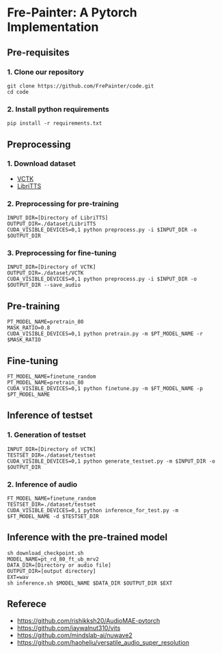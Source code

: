 # Fre-Painter: A Pytorch Implementation
## Pre-requisites
### 1. Clone our repository
```
git clone https://github.com/FrePainter/code.git
cd code
```
### 2. Install python requirements
```
pip install -r requirements.txt
``` 
## Preprocessing
### 1. Download dataset
- [VCTK](https://datashare.ed.ac.uk/handle/10283/2651)  
- [LibriTTS](https://www.openslr.org/60/)
### 2. Preprocessing for pre-training
```
INPUT_DIR=[Directory of LibriTTS]
OUTPUT_DIR=./dataset/LibriTTS
CUDA_VISIBLE_DEVICES=0,1 python preprocess.py -i $INPUT_DIR -o $OUTPUT_DIR
```
### 3. Preprocessing for fine-tuning
```
INPUT_DIR=[Directory of VCTK]
OUTPUT_DIR=./dataset/VCTK
CUDA_VISIBLE_DEVICES=0,1 python preprocess.py -i $INPUT_DIR -o $OUTPUT_DIR --save_audio
```
## Pre-training
```
PT_MODEL_NAME=pretrain_80
MASK_RATIO=0.8
CUDA_VISIBLE_DEVICES=0,1 python pretrain.py -m $PT_MODEL_NAME -r $MASK_RATIO
```
## Fine-tuning
```
FT_MODEL_NAME=finetune_random
PT_MODEL_NAME=pretrain_80
CUDA_VISIBLE_DEVICES=0,1 python finetune.py -m $FT_MODEL_NAME -p $PT_MODEL_NAME
```
## Inference of testset
### 1. Generation of testset
```
INPUT_DIR=[Directory of VCTK]
TESTSET_DIR=./dataset/testset
CUDA_VISIBLE_DEVICES=0,1 python generate_testset.py -m $INPUT_DIR -o $OUTPUT_DIR
```
### 2. Inference of audio
```
FT_MODEL_NAME=finetune_random
TESTSET_DIR=./dataset/testset
CUDA_VISIBLE_DEVICES=0,1 python inference_for_test.py -m $FT_MODEL_NAME -d $TESTSET_DIR
```
## Inference with the pre-trained model

```
sh download_checkpoint.sh
MODEL_NAME=pt_rd_80_ft_ub_mrv2
DATA_DIR=[Directory or audio file]
OUTPUT_DIR=[output directory]
EXT=wav
sh inference.sh $MODEL_NAME $DATA_DIR $OUTPUT_DIR $EXT
```
## Referece
- https://github.com/rishikksh20/AudioMAE-pytorch
- https://github.com/jaywalnut310/vits
- https://github.com/mindslab-ai/nuwave2
- https://github.com/haoheliu/versatile_audio_super_resolution
